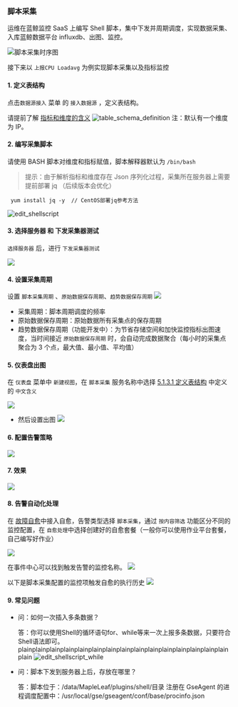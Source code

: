 ### 脚本采集

运维在蓝鲸监控 SaaS 上编写 Shell 脚本，集中下发并周期调度，实现数据采集、入库蓝鲸数据平台 influxdb、出图、监控。

![脚本采集时序图](../../media/Shell_Scripts_Collection_Sequece_Diagram.png)

接下来以 `上报CPU Loadavg` 为例实现脚本采集以及指标监控

#### 1. 定义表结构
点击`数据源接入` 菜单 的 `接入数据源` ，定义表结构。

请提前了解 [指标和维度的含义](5.1/蓝鲸监控/术语解释/Concepts_Terminology.md)
![table_schema_definition](../../media/table_schema_definition.png)
注：默认有一个维度为 IP。

#### 2. 编写采集脚本

请使用 BASH 脚本对维度和指标赋值，脚本解释器默认为 `/bin/bash`

> 提示：由于解析指标和维度存在 Json 序列化过程，采集所在服务器上需要提前部署 jq （后续版本会优化）

```plain
 yum install jq -y  // CentOS部署jq参考方法
```

![edit_shellscript](../../media/edit_shellscript.png)




#### 3. 选择服务器 和 下发采集器测试

`选择服务器` 后，进行 `下发采集器测试`

![](../../media/test_shell_collection.jpg)
#### 4. 设置采集周期

设置 `脚本采集周期` 、`原始数据保存周期`、`趋势数据保存周期`
![](../../media/Collection_Schedule.png)

- 采集周期：脚本周期调度的频率
- 原始数据保存周期：原始数据所有采集点的保存周期
- 趋势数据保存周期（功能开发中）：为节省存储空间和加快监控指标出图速度，当时间接近 `原始数据保存周期` 时，会自动完成数据聚合（每小时的采集点聚合为 3 个点，最大值、最小值、平均值）

#### 5. 仪表盘出图

在 `仪表盘` 菜单中 `新建视图`，在 `脚本采集` 服务名称中选择 [5.1.3.1 定义表结构](5.1/蓝鲸监控/快速入门/自定义监控/Shell_Scripts_Collection.md) 中定义的 `中文含义`

![](../../media/dashboard_panel_set_0.jpg)

- 然后设置出图
![](../../media/dashboard_panel_set.jpg)

#### 6. 配置告警策略
![](../../media/monitor_policy_set.jpg)

#### 7. 效果
![](../../media/dashboard.jpg)

#### 8. 告警自动化处理

在 [故障自愈](5.1/FTA/Intro/README.md)中接入自愈，告警类型选择 `脚本采集`，通过 `按内容筛选` 功能区分不同的监控配置，在 `自愈处理`中选择创建好的自愈套餐（一般你可以使用作业平台套餐，自己编写好作业）

![](../../media/15372622832633.jpg)

在事件中心可以找到触发告警的监控名称。
![](../../media/15372623311603.jpg)

以下是脚本采集配置的监控项触发自愈的执行历史
![](../../media/15372625911209.jpg)


#### 9. 常见问题
- 问：如何一次插入多条数据？

    答：你可以使用Shell的循环语句for、while等来一次上报多条数据，只要符合Shell语法即可。plainplainplainplainplainplainplainplainplainplainplainplainplainplainplainplain
![edit_shellscript_while](../../media/edit_shellscript_while.png)

- 问：脚本下发到服务器上后，存放在哪里？

    答：脚本位于：/data/MapleLeaf/plugins/shell/目录
    注册在 GseAgent 的进程调度配置中：/usr/local/gse/gseagent/conf/base/procinfo.json
